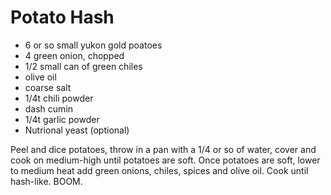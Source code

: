 Potato Hash
===================

* 6 or so small yukon gold poatoes 
* 4 green onion, chopped
* 1/2 small can of green chiles
* olive oil
* coarse salt
* 1/4t chili powder
* dash cumin
* 1/4t garlic powder
* Nutrional yeast (optional)


Peel and dice potatoes, throw in a pan with a 1/4 or so of water, cover and cook on medium-high until potatoes are soft.
Once potatoes are soft, lower to medium heat add green onions, chiles, spices and olive oil. Cook until hash-like. BOOM. 
